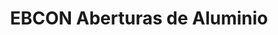 ---
title: "EBCON Aberturas de Aluminio"
url: /cipolletti/ebcon-aberturas-de-aluminio/
shop: mayorista
---